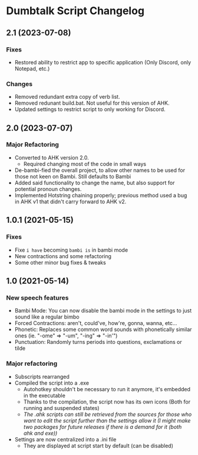 # Dumbtalk Script Changelog

## 2.1 (2023-07-08)

### Fixes
- Restored ability to restrict app to specific application (Only Discord, only Notepad, etc.)

### Changes
- Removed redundant extra copy of verb list.
- Removed redunant build.bat. Not useful for this version of AHK.
- Updated settings to restrict script to only working for Discord.

## 2.0 (2023-07-07)

### Major Refactoring

- Converted to AHK version 2.0.
  - Required changing most of the code in small ways
- De-bambi-fied the overall project, to allow other names to be used for those not keen on Bambi. Still defaults to Bambi
- Added said functionality to change the name, but also support for potential pronoun changes.
- Implemented Hotstring chaining properly; previous method used a bug in AHK v1 that didn't carry forward to AHK v2.

## 1.0.1 (2021-05-15)

### Fixes

- Fixe `i have` becoming `bambi is` in bambi mode
- New contractions and some refactoring
- Some other minor bug fixes & tweaks

## 1.0 (2021-05-14)

### New speech features

- Bambi Mode: You can now disable the bambi mode in the settings to just sound like a regular bimbo
- Forced Contractions: aren't, could've, how're, gonna, wanna, etc...
- Phonetic: Replaces some common word sounds with phonetically similar ones (ie. "-ome" => "-um", "-ing" => "-in'")
- Punctuation: Randomly turns periods into questions, exclamations or tilde

### Major refactoring

- Subscripts rearranged
- Compiled the script into a .exe
  - Autohotkey shouldn't be necessary to run it anymore, it's embedded in the executable
  - Thanks to the compilation, the script now has its own icons (Both for running and suspended states)
  - _The .ahk scripts can still be retrieved from the sources for those who want to edit the script further than the settings allow it (I might make two packages for future releases if there is a demand for it (both ahk and exe))_
- Settings are now centralized into a .ini file
  - They are displayed at script start by default (can be disabled)
